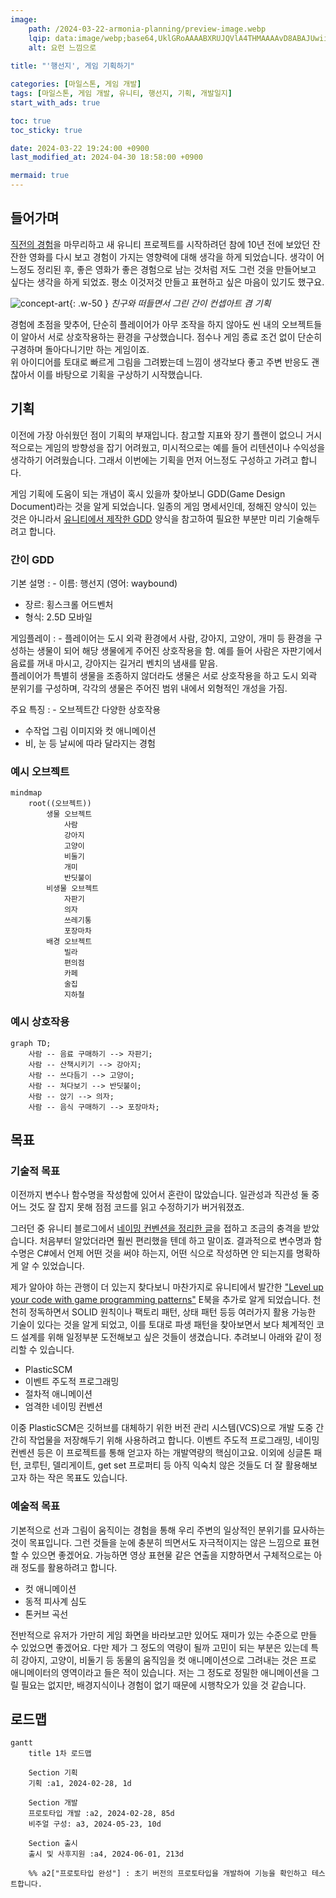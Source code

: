 ```yaml
---
image:
    path: /2024-03-22-armonia-planning/preview-image.webp
    lqip: data:image/webp;base64,UklGRoAAAABXRUJQVlA4THMAAAAvD8ABAJUwiiRJkZtjZmbGF9s5Kyd1ScY8FbRt5MYA/F79RFEjSWpSxn2Zbw+m+z8BjqBzPlDmvL+4+00yVxL5ht9jZKHMSM22JRAbkUChuDviWIX4O+VnNh9jixzr0LjyndMjOUfNsQQDkKGXf/yfCzAGAA==
    alt: 요런 느낌으로
    
title: "'행선지', 게임 기획하기"

categories: [마일스톤, 게임 개발]
tags: [마일스톤, 게임 개발, 유니티, 행선지, 기획, 개발일지]
start_with_ads: true

toc: true
toc_sticky: true

date: 2024-03-22 19:24:00 +0900
last_modified_at: 2024-04-30 18:58:00 +0900

mermaid: true
---
```


## **들어가며**

[직전의 경험](https://hyngng.github.io/posts/palette-developing/)을 마무리하고 새 유니티 프로젝트를 시작하려던 참에 10년 전에 보았던 잔잔한 영화를 다시 보고 경험이 가지는 영향력에 대해 생각을 하게 되었습니다. 생각이 어느정도 정리된 후, 좋은 영화가 좋은 경험으로 남는 것처럼 저도 그런 것을 만들어보고 싶다는 생각을 하게 되었죠. 평소 이것저것 만들고 표현하고 싶은 마음이 있기도 했구요.

![concept-art](/2024-03-22-armonia-planning/concept-art.webp){: .w-50 }
_친구와 떠들면서 그린 간이 컨셉아트 겸 기획_

경험에 초점을 맞추어, 단순히 플레이어가 아무 조작을 하지 않아도 씬 내의 오브젝트들이 알아서 서로 상호작용하는 환경을 구상했습니다. 점수나 게임 종료 조건 없이 단순히 구경하며 돌아다니기만 하는 게임이죠.  
위 아이디어를 토대로 빠르게 그림을 그려봤는데 느낌이 생각보다 좋고 주변 반응도 괜찮아서 이를 바탕으로 기획을 구상하기 시작했습니다.

## **기획**

이전에 가장 아쉬웠던 점이 기획의 부재입니다. 참고할 지표와 장기 플랜이 없으니 거시적으로는 게임의 방향성을 잡기 어려웠고, 미시적으로는 예를 들어 리텐션이나 수익성을 생각하기 어려웠습니다. 그래서 이번에는 기획을 먼저 어느정도 구성하고 가려고 합니다.

게임 기획에 도움이 되는 개념이 혹시 있을까 찾아보니 GDD(Game Design Document)라는 것을 알게 되었습니다. 일종의 게임 명세서인데, 정해진 양식이 있는 것은 아니라서 [유니티에서 제작한 GDD](https://connect-prd-cdn.unity.com/20201215/83f3733d-3146-42de-8a69-f461d6662eb1/Game-Design-Document-Template.pdf) 양식을 참고하여 필요한 부분만 미리 기술해두려고 합니다.

### **간이 GDD**

기본 설명
: - 이름: 행선지 (영어: waybound)
- 장르: 횡스크롤 어드벤처
- 형식: 2.5D 모바일

게임플레이
: - 플레이어는 도시 외곽 환경에서 사람, 강아지, 고양이, 개미 등 환경을 구성하는 생물이 되어 해당 생물에게 주어진 상호작용을 함. 예를 들어 사람은 자판기에서 음료를 꺼내 마시고, 강아지는 길거리 벤치의 냄새를 맡음.  
플레이어가 특별히 생물을 조종하지 않더라도 생물은 서로 상호작용을 하고 도시 외곽 분위기를 구성하며, 각각의 생물은 주어진 범위 내에서 외형적인 개성을 가짐.

주요 특징
: - 오브젝트간 다양한 상호작용
- 수작업 그림 이미지와 컷 애니메이션
- 비, 눈 등 날씨에 따라 달라지는 경험

### **예시 오브젝트**

```mermaid
mindmap
    root((오브젝트))
        생물 오브젝트
            사람
            강아지
            고양이
            비둘기
            개미
            반딧불이
        비생물 오브젝트
            자판기
            의자
            쓰레기통
            포장마차
        배경 오브젝트
            빌라
            편의점
            카페
            술집
            지하철
```

### **예시 상호작용**

```mermaid
graph TD;
    사람 -- 음료 구매하기 --> 자판기;
    사람 -- 산책시키기 --> 강아지;
    사람 -- 쓰다듬기 --> 고양이;
    사람 -- 쳐다보기 --> 반딧불이;
    사람 -- 앉기 --> 의자;
    사람 -- 음식 구매하기 --> 포장마차;
```

## **목표**

### **기술적 목표**

이전까지 변수나 함수명을 작성함에 있어서 혼란이 많았습니다. 일관성과 직관성 둘 중 어느 것도 잘 잡지 못해 점점 코드를 읽고 수정하기가 버거워졌죠.

그러던 중 유니티 블로그에서 [네이밍 컨벤션을 정리한 글](https://unity.com/how-to/naming-and-code-style-tips-c-scripting-unity)을 접하고 조금의 충격을 받았습니다. 처음부터 알았더라면 훨씬 편리했을 텐데 하고 말이죠. 결과적으로 변수명과 함수명은 C#에서 언제 어떤 것을 써야 하는지, 어떤 식으로 작성하면 안 되는지를 명확하게 알 수 있었습니다.

제가 알아야 하는 관행이 더 있는지 찾다보니 마찬가지로 유니티에서 발간한 ["Level up your code with game programming patterns"](https://blog.unity.com/games/level-up-your-code-with-game-programming-patterns) E북을 추가로 알게 되었습니다. 천천히 정독하면서 SOLID 원칙이나 팩토리 패턴, 상태 패턴 등등 여러가지 활용 가능한 기술이 있다는 것을 알게 되었고, 이를 토대로 파생 패턴을 찾아보면서 보다 체계적인 코드 설계를 위해 일정부분 도전해보고 싶은 것들이 생겼습니다. 추려보니 아래와 같이 정리할 수 있습니다.

- PlasticSCM
- 이벤트 주도적 프로그래밍
- 절차적 애니메이션
- 엄격한 네이밍 컨벤션

이중 PlasticSCM은 깃허브를 대체하기 위한 버전 관리 시스템(VCS)으로 개발 도중 간간히 작업물을 저장해두기 위해 사용하려고 합니다. 이벤트 주도적 프로그래밍, 네이밍 컨벤션 등은 이 프로젝트를 통해 얻고자 하는 개발역량의 핵심이고요. 이외에 싱글톤 패턴, 코루틴, 델리게이트, get set 프로퍼티 등 아직 익숙치 않은 것들도 더 잘 활용해보고자 하는 작은 목표도 있습니다.

### **예술적 목표**

기본적으로 선과 그림이 움직이는 경험을 통해 우리 주변의 일상적인 분위기를 묘사하는 것이 목표입니다. 그런 것들을 눈에 충분히 띄면서도 자극적이지는 않은 느낌으로 표현할 수 있으면 좋겠어요. 가능하면 영상 표현물 같은 연출을 지향하면서 구체적으로는 아래 정도를 활용하려고 합니다.

- 컷 애니메이션
- 동적 피사계 심도
- 톤커브 곡선

전반적으로 유저가 가만히 게임 화면을 바라보고만 있어도 재미가 있는 수준으로 만들 수 있었으면 좋겠어요. 다만 제가 그 정도의 역량이 될까 고민이 되는 부분은 있는데 특히 강아지, 고양이, 비둘기 등 동물의 움직임을 컷 애니메이션으로 그려내는 것은 프로 애니메이터의 영역이라고 들은 적이 있습니다. 저는 그 정도로 정밀한 애니메이션을 그릴 필요는 없지만, 배경지식이나 경험이 없기 때문에 시행착오가 있을 것 같습니다.

<!--이외에 오디오 관련해서도 기본적으로 3D환경에서 개발하는 만큼 일부 기법을 다루고 싶습니다. (그 뭐지 사운드 울리고 그런거)-->

## **로드맵**

```mermaid
gantt
    title 1차 로드맵

    Section 기획
    기획 :a1, 2024-02-28, 1d

    Section 개발
    프로토타입 개발 :a2, 2024-02-28, 85d
    비주얼 구성: a3, 2024-05-23, 10d

    Section 출시
    출시 및 사후지원 :a4, 2024-06-01, 213d

    %% a2["프로토타입 완성"] : 초기 버전의 프로토타입을 개발하여 기능을 확인하고 테스트합니다.
```